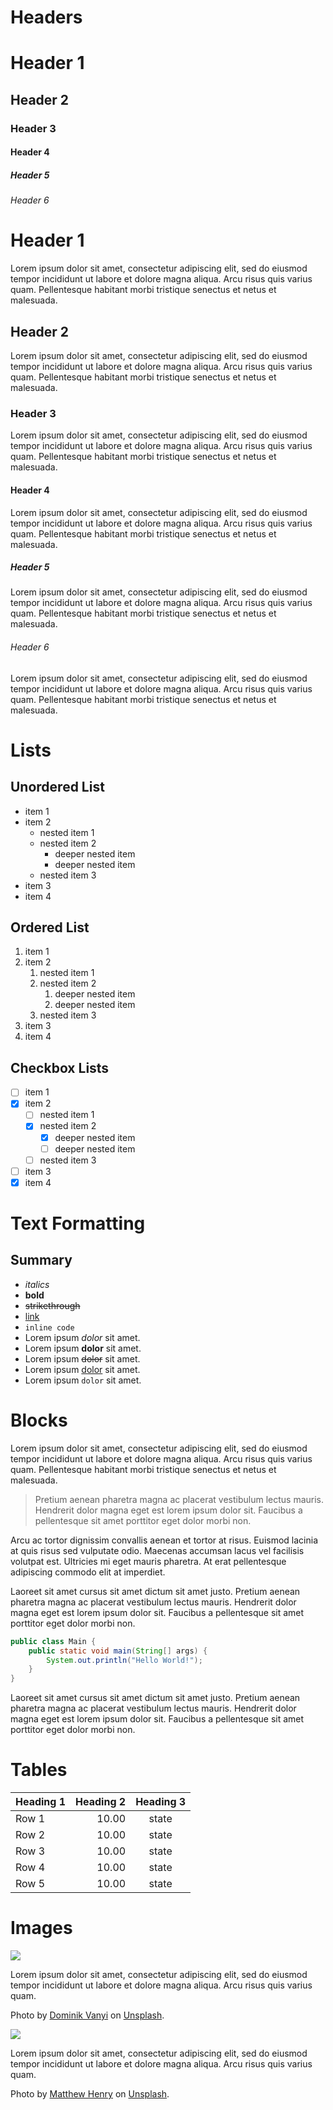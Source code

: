 # Headers

# Header 1
## Header 2
### Header 3
#### Header 4
##### Header 5
###### Header 6

# Header 1
Lorem ipsum dolor sit amet, consectetur adipiscing elit, sed do eiusmod tempor incididunt ut labore et dolore magna aliqua. Arcu risus quis varius quam. Pellentesque habitant morbi tristique senectus et netus et malesuada.

## Header 2
Lorem ipsum dolor sit amet, consectetur adipiscing elit, sed do eiusmod tempor incididunt ut labore et dolore magna aliqua. Arcu risus quis varius quam. Pellentesque habitant morbi tristique senectus et netus et malesuada.

### Header 3
Lorem ipsum dolor sit amet, consectetur adipiscing elit, sed do eiusmod tempor incididunt ut labore et dolore magna aliqua. Arcu risus quis varius quam. Pellentesque habitant morbi tristique senectus et netus et malesuada.

#### Header 4
Lorem ipsum dolor sit amet, consectetur adipiscing elit, sed do eiusmod tempor incididunt ut labore et dolore magna aliqua. Arcu risus quis varius quam. Pellentesque habitant morbi tristique senectus et netus et malesuada.

##### Header 5
Lorem ipsum dolor sit amet, consectetur adipiscing elit, sed do eiusmod tempor incididunt ut labore et dolore magna aliqua. Arcu risus quis varius quam. Pellentesque habitant morbi tristique senectus et netus et malesuada.

###### Header 6
Lorem ipsum dolor sit amet, consectetur adipiscing elit, sed do eiusmod tempor incididunt ut labore et dolore magna aliqua. Arcu risus quis varius quam. Pellentesque habitant morbi tristique senectus et netus et malesuada.

# Lists
## Unordered List

- item 1
- item 2
    - nested item 1
    - nested item 2
        - deeper nested item
        - deeper nested item
    - nested item 3
- item 3
- item 4

## Ordered List
1. item 1
2. item 2
    1. nested item 1
    2. nested item 2
        1. deeper nested item
        2. deeper nested item
    3. nested item 3
3. item 3
4. item 4

## Checkbox Lists
- [ ] item 1
- [x] item 2
    - [ ] nested item 1
    - [x] nested item 2
        - [x] deeper nested item
        - [ ] deeper nested item
    - [ ] nested item 3
- [ ] item 3
- [x] item 4

# Text Formatting
## Summary
- _italics_
- __bold__
- ~~strikethrough~~
- [link]()
- `inline code`
- Lorem ipsum _dolor_ sit amet.
- Lorem ipsum __dolor__ sit amet.
- Lorem ipsum ~~dolor~~ sit amet.
- Lorem ipsum [dolor]() sit amet.
- Lorem ipsum `dolor` sit amet.


# Blocks

Lorem ipsum dolor sit amet, consectetur adipiscing elit, sed do eiusmod tempor incididunt ut labore et dolore magna aliqua. Arcu risus quis varius quam. Pellentesque habitant morbi tristique senectus et netus et malesuada.

> Pretium aenean pharetra magna ac placerat vestibulum lectus mauris. Hendrerit dolor magna eget est lorem ipsum dolor sit. Faucibus a pellentesque sit amet porttitor eget dolor morbi non. 

Arcu ac tortor dignissim convallis aenean et tortor at risus.
Euismod lacinia at quis risus sed vulputate odio. Maecenas accumsan lacus vel facilisis volutpat est. Ultricies mi eget mauris pharetra. At erat pellentesque adipiscing commodo elit at imperdiet.

Laoreet sit amet cursus sit amet dictum sit amet justo. Pretium aenean pharetra magna ac placerat vestibulum lectus mauris. Hendrerit dolor magna eget est lorem ipsum dolor sit. Faucibus a pellentesque sit amet porttitor eget dolor morbi non.

```java
public class Main {
    public static void main(String[] args) {
        System.out.println("Hello World!");
    }
}
```

Laoreet sit amet cursus sit amet dictum sit amet justo. Pretium aenean pharetra magna ac placerat vestibulum lectus mauris. Hendrerit dolor magna eget est lorem ipsum dolor sit. Faucibus a pellentesque sit amet porttitor eget dolor morbi non.

# Tables

| Heading 1 | Heading 2 | Heading 3 |
| --------- | --------: | :-------: |
| Row 1     | 10.00     | state     |
| Row 2     | 10.00     | state     |
| Row 3     | 10.00     | state     |
| Row 4     | 10.00     | state     |
| Row 5     | 10.00     | state     |

# Images

![](https://images.unsplash.com/photo-1507808973436-a4ed7b5e87c9?crop=entropy&cs=tinysrgb&fm=jpg&ixlib=rb-1.2.1&q=60&raw_url=true&ixid=MnwxMjA3fDB8MHxzZWFyY2h8Mnx8ZnVubnl8ZW58MHx8MHx8&auto=format&fit=crop&w=500)

Lorem ipsum dolor sit amet, consectetur adipiscing elit, sed do eiusmod tempor incididunt ut labore et dolore magna aliqua. Arcu risus quis varius quam.

Photo by [Dominik Vanyi](https://unsplash.com/@dominik_photography) on [Unsplash](https://unsplash.com).

![](https://images.unsplash.com/photo-1453227588063-bb302b62f50b?crop=entropy&cs=tinysrgb&fm=jpg&ixlib=rb-1.2.1&q=80&raw_url=true&ixid=MnwxMjA3fDB8MHxwaG90by1wYWdlfHx8fGVufDB8fHx8&auto=format&fit=crop&w=1170)

Lorem ipsum dolor sit amet, consectetur adipiscing elit, sed do eiusmod tempor incididunt ut labore et dolore magna aliqua. Arcu risus quis varius quam.

Photo by [Matthew Henry](https://unsplash.com/@matthewhenry) on [Unsplash](https://unsplash.com).
